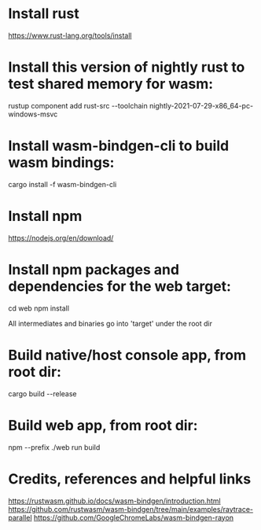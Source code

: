 # Install rust
https://www.rust-lang.org/tools/install

# Install this version of nightly rust to test shared memory for wasm:
rustup component add rust-src --toolchain nightly-2021-07-29-x86_64-pc-windows-msvc

# Install wasm-bindgen-cli to build wasm bindings:
cargo install -f wasm-bindgen-cli

# Install npm
https://nodejs.org/en/download/

# Install npm packages and dependencies for the web target:
cd web
npm install


All intermediates and binaries go into 'target' under the root dir

# Build native/host console app, from root dir:
cargo build --release

# Build web app, from root dir:
npm --prefix ./web run build


# Credits, references and helpful links

https://rustwasm.github.io/docs/wasm-bindgen/introduction.html
https://github.com/rustwasm/wasm-bindgen/tree/main/examples/raytrace-parallel
https://github.com/GoogleChromeLabs/wasm-bindgen-rayon
